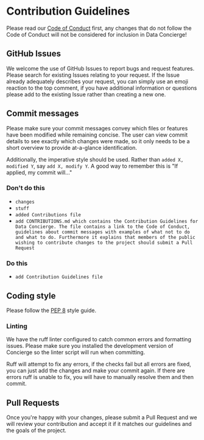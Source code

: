 # Contribution Guidelines

Please read our [Code of Conduct](CODE_OF_CONDUCT.md) first, any changes that do not follow the Code of Conduct will not be considered for inclusion in Data Concierge!

## GitHub Issues

We welcome the use of GitHub Issues to report bugs and request features. Please search for existing Issues relating to your request. If the Issue already adequately describes your request, you can simply use an emoji reaction to the top comment, if you have additional information or questions please add to the existing Issue rather than creating a new one.

## Commit messages

Please make sure your commit messages convey which files or features have been modified while remaining concise. The user can view commit details to see exactly which changes were made, so it only needs to be a short overview to provide at-a-glance identification.

Additionally, the imperative style should be used. Rather than `added X, modified Y`, say `add X, modify Y`. A good way to remember this is "If applied, my commit will…"

### Don't do this

- `changes`
- `stuff`
- `added Contributions file`
- `add CONTRIBUTIONS.md which contains the Contribution Guidelines for Data Concierge. The file contains a link to the Code of Conduct, guidelines about commit messages with examples of what not to do and what to do. Furthermore it explains that members of the public wishing to contribute changes to the project should submit a Pull Request`

### Do this

- `add Contribution Guidelines file`

## Coding style

Please follow the [PEP 8](https://peps.python.org/pep-0008/) style guide.

### Linting

We have the ruff linter configured to catch common errors and formatting issues. Please make sure you installed the development version of Concierge so the linter script will run when committing.

Ruff will attempt to fix any errors, if the checks fail but all errors are fixed, you can just add the changes and make your commit again. If there are errors ruff is unable to fix, you will have to manually resolve them and then commit.

## Pull Requests

Once you're happy with your changes, please submit a Pull Request and we will review your contribution and accept it if it matches our guidelines and the goals of the project.
